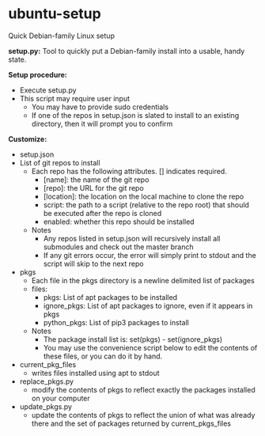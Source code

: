 # ubuntu-setup
Quick Debian-family Linux setup

**setup.py:**
Tool to quickly put a Debian-family install into a usable, handy state.

**Setup procedure:**
* Execute setup.py
* This script may require user input
   * You may have to provide sudo credentials
   * If one of the repos in setup.json is slated to install to an existing directory, then it will prompt you to confirm

**Customize:**
* setup.json
* List of git repos to install
   * Each repo has the following attributes. [] indicates required.
      * [name]: the name of the git repo
      * [repo]: the URL for the git repo
      * [location]: the location on the local machine to clone the repo
      * script: the path to a script (relative to the repo root) that should be executed after the repo is cloned
      * enabled: whether this repo should be installed
   * Notes
      * Any repos listed in setup.json will recursively install all submodules and check out the master branch
      * If any git errors occur, the error will simply print to stdout and the script will skip to the next repo
* pkgs
   * Each file in the pkgs directory is a newline delimited list of packages
   * files:
      * pkgs: List of apt packages to be installed
      * ignore_pkgs: List of apt packages to ignore, even if it appears in pkgs
      * python_pkgs: List of pip3 packages to install
   * Notes
      * The package install list is: set(pkgs) - set(ignore_pkgs)
      * You may use the convenience script below to edit the contents of these files, or you can do it by hand.
* current_pkg_files
   * writes files installed using apt to stdout
* replace_pkgs.py
   * modify the contents of pkgs to reflect exactly the packages installed on your computer
* update_pkgs.py
   * update the contents of pkgs to reflect the union of what was already there and the set of packages returned by current_pkgs_files
